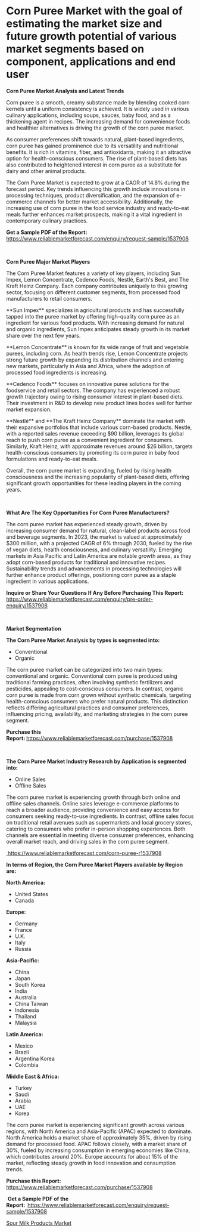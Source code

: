 <p><h1>Corn Puree Market with the goal of estimating the market size and future growth potential of various market segments based on component, applications and end user</h1></p><p><strong>Corn Puree Market Analysis and Latest Trends</strong></p>
<p><p>Corn puree is a smooth, creamy substance made by blending cooked corn kernels until a uniform consistency is achieved. It is widely used in various culinary applications, including soups, sauces, baby food, and as a thickening agent in recipes. The increasing demand for convenience foods and healthier alternatives is driving the growth of the corn puree market.</p><p>As consumer preferences shift towards natural, plant-based ingredients, corn puree has gained prominence due to its versatility and nutritional benefits. It is rich in vitamins, fiber, and antioxidants, making it an attractive option for health-conscious consumers. The rise of plant-based diets has also contributed to heightened interest in corn puree as a substitute for dairy and other animal products.</p><p>The Corn Puree Market is expected to grow at a CAGR of 14.8% during the forecast period. Key trends influencing this growth include innovations in processing techniques, product diversification, and the expansion of e-commerce channels for better market accessibility. Additionally, the increasing use of corn puree in the food service industry and ready-to-eat meals further enhances market prospects, making it a vital ingredient in contemporary culinary practices.</p></p>
<p><strong>Get a Sample PDF of the Report:&nbsp;</strong> <a href="https://www.reliablemarketforecast.com/enquiry/request-sample/1537908?utm_campaign=1906&utm_medium=2&utm_source=Github&utm_content=ia&utm_term=14022025&utm_id=corn-puree">https://www.reliablemarketforecast.com/enquiry/request-sample/1537908</a></p>
<p>&nbsp;</p>
<p><strong>Corn Puree Major Market Players</strong></p>
<p><p>The Corn Puree Market features a variety of key players, including Sun Impex, Lemon Concentrate, Cedenco Foods, Nestlé, Earth's Best, and The Kraft Heinz Company. Each company contributes uniquely to this growing sector, focusing on different customer segments, from processed food manufacturers to retail consumers.</p><p>**Sun Impex** specializes in agricultural products and has successfully tapped into the puree market by offering high-quality corn puree as an ingredient for various food products. With increasing demand for natural and organic ingredients, Sun Impex anticipates steady growth in its market share over the next few years.</p><p>**Lemon Concentrate** is known for its wide range of fruit and vegetable purees, including corn. As health trends rise, Lemon Concentrate projects strong future growth by expanding its distribution channels and entering new markets, particularly in Asia and Africa, where the adoption of processed food ingredients is increasing.</p><p>**Cedenco Foods** focuses on innovative puree solutions for the foodservice and retail sectors. The company has experienced a robust growth trajectory owing to rising consumer interest in plant-based diets. Their investment in R&D to develop new product lines bodes well for further market expansion.</p><p>**Nestlé** and **The Kraft Heinz Company** dominate the market with their expansive portfolios that include various corn-based products. Nestlé, with a reported sales revenue exceeding $90 billion, leverages its global reach to push corn puree as a convenient ingredient for consumers. Similarly, Kraft Heinz, with approximate revenues around $26 billion, targets health-conscious consumers by promoting its corn puree in baby food formulations and ready-to-eat meals.</p><p>Overall, the corn puree market is expanding, fueled by rising health consciousness and the increasing popularity of plant-based diets, offering significant growth opportunities for these leading players in the coming years.</p></p>
<p>&nbsp;</p>
<p><strong>What Are The Key Opportunities For Corn Puree Manufacturers?</strong></p>
<p><p>The corn puree market has experienced steady growth, driven by increasing consumer demand for natural, clean-label products across food and beverage segments. In 2023, the market is valued at approximately $300 million, with a projected CAGR of 6% through 2030, fueled by the rise of vegan diets, health consciousness, and culinary versatility. Emerging markets in Asia Pacific and Latin America are notable growth areas, as they adopt corn-based products for traditional and innovative recipes. Sustainability trends and advancements in processing technologies will further enhance product offerings, positioning corn puree as a staple ingredient in various applications.</p></p>
<p><strong>Inquire or Share Your Questions If Any Before Purchasing This Report:</strong> <a href="https://www.reliablemarketforecast.com/enquiry/pre-order-enquiry/1537908?utm_campaign=1906&utm_medium=2&utm_source=Github&utm_content=ia&utm_term=14022025&utm_id=corn-puree">https://www.reliablemarketforecast.com/enquiry/pre-order-enquiry/1537908</a></p>
<p>&nbsp;</p>
<p><strong>Market Segmentation</strong></p>
<p><strong>The Corn Puree Market Analysis by types is segmented into:</strong></p>
<p><ul><li>Conventional</li><li>Organic</li></ul></p>
<p><p>The corn puree market can be categorized into two main types: conventional and organic. Conventional corn puree is produced using traditional farming practices, often involving synthetic fertilizers and pesticides, appealing to cost-conscious consumers. In contrast, organic corn puree is made from corn grown without synthetic chemicals, targeting health-conscious consumers who prefer natural products. This distinction reflects differing agricultural practices and consumer preferences, influencing pricing, availability, and marketing strategies in the corn puree segment.</p></p>
<p><strong>Purchase this Report:&nbsp;</strong><a href="https://www.reliablemarketforecast.com/purchase/1537908?utm_campaign=1906&utm_medium=2&utm_source=Github&utm_content=ia&utm_term=14022025&utm_id=corn-puree">https://www.reliablemarketforecast.com/purchase/1537908</a></p>
<p>&nbsp;</p>
<p><strong>The Corn Puree Market Industry Research by Application is segmented into:</strong></p>
<p><ul><li>Online Sales</li><li>Offline Sales</li></ul></p>
<p><p>The corn puree market is experiencing growth through both online and offline sales channels. Online sales leverage e-commerce platforms to reach a broader audience, providing convenience and easy access for consumers seeking ready-to-use ingredients. In contrast, offline sales focus on traditional retail avenues such as supermarkets and local grocery stores, catering to consumers who prefer in-person shopping experiences. Both channels are essential in meeting diverse consumer preferences, enhancing overall market reach, and driving sales in the corn puree segment.</p></p>
<p><a href="https://www.reliablemarketforecast.com/corn-puree-r1537908?utm_campaign=1906&utm_medium=2&utm_source=Github&utm_content=ia&utm_term=14022025&utm_id=corn-puree">&nbsp;https://www.reliablemarketforecast.com/corn-puree-r1537908</a></p>
<p><strong>In terms of Region, the Corn Puree Market Players available by Region are:</strong></p>
<p>
    <p> <strong> North America: </strong>
        <ul>
            <li>United States</li>
            <li>Canada</li>
        </ul>
        </p> 
    <p> <strong> Europe: </strong>
        <ul>
            <li>Germany</li>
            <li>France</li>
            <li>U.K.</li>
            <li>Italy</li>
            <li>Russia</li>
        </ul>
        </p> 
    <p> <strong> Asia-Pacific: </strong>
        <ul>
            <li>China</li>
            <li>Japan</li>
            <li>South Korea</li>
            <li>India</li>
            <li>Australia</li>
            <li>China Taiwan</li>
            <li>Indonesia</li>
            <li>Thailand</li>
            <li>Malaysia</li>
        </ul>
        </p> 
    <p> <strong> Latin America: </strong>
        <ul>
            <li>Mexico</li>
            <li>Brazil</li>
            <li>Argentina Korea</li>
            <li>Colombia</li>
        </ul>
        </p> 
    <p> <strong> Middle East & Africa: </strong>
        <ul>
            <li>Turkey</li>
            <li>Saudi</li>
            <li>Arabia</li>
            <li>UAE</li>
            <li>Korea</li>
        </ul>
    </p>
    </p>
<p><p>The corn puree market is experiencing significant growth across various regions, with North America and Asia-Pacific (APAC) expected to dominate. North America holds a market share of approximately 35%, driven by rising demand for processed food. APAC follows closely, with a market share of 30%, fueled by increasing consumption in emerging economies like China, which contributes around 20%. Europe accounts for about 15% of the market, reflecting steady growth in food innovation and consumption trends.</p></p>
<p><strong>Purchase this Report: </strong><a href="https://www.reliablemarketforecast.com/purchase/1537908?utm_campaign=1906&utm_medium=2&utm_source=Github&utm_content=ia&utm_term=14022025&utm_id=corn-puree">https://www.reliablemarketforecast.com/purchase/1537908</a></p>
<p>&nbsp;<strong>Get a Sample PDF of the Report:&nbsp;&nbsp;</strong><a href="https://www.reliablemarketforecast.com/enquiry/request-sample/1537908?utm_campaign=1906&utm_medium=2&utm_source=Github&utm_content=ia&utm_term=14022025&utm_id=corn-puree">https://www.reliablemarketforecast.com/enquiry/request-sample/1537908</a></p>
<p><strong></strong></p>
<p><p><a href="https://github.com/dringals/Market-Research-Report-List-6/blob/main/sour-milk-products-market.md?utm_campaign=1906&utm_medium=2&utm_source=Github&utm_content=ia&utm_term=14022025&utm_id=corn-puree">Sour Milk Products Market</a></p></p>